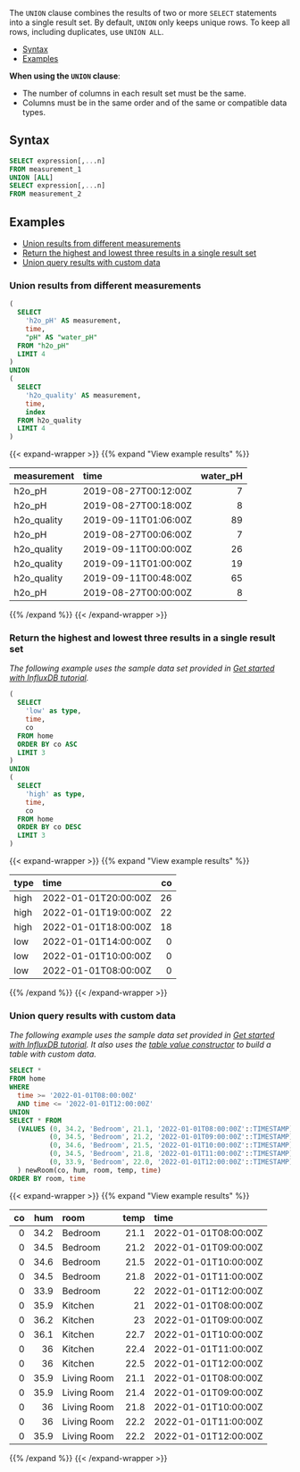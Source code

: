 The `UNION` clause combines the results of two or more `SELECT` statements into
a single result set.
By default, `UNION` only keeps unique rows.
To keep all rows, including duplicates, use `UNION ALL`.

- [Syntax](#syntax)
- [Examples](#examples)

**When using the `UNION` clause**:

- The number of columns in each result set must be the same.
- Columns must be in the same order and of the same or compatible data types.

## Syntax

```sql
SELECT expression[,...n]
FROM measurement_1
UNION [ALL]
SELECT expression[,...n]
FROM measurement_2
```

## Examples

- [Union results from different measurements](#union-results-from-different-measurements)
- [Return the highest and lowest three results in a single result set](#return-the-highest-and-lowest-three-results-in-a-single-result-set)
- [Union query results with custom data](#union-query-results-with-custom-data)

### Union results from different measurements

```sql
(
  SELECT
    'h2o_pH' AS measurement,
    time,
    "pH" AS "water_pH"
  FROM "h2o_pH"
  LIMIT 4
)
UNION
(
  SELECT
    'h2o_quality' AS measurement,
    time,
    index
  FROM h2o_quality
  LIMIT 4
)
```
{{< expand-wrapper >}}
{{% expand "View example results" %}}

| measurement | time                 | water_pH |
| :---------- | :------------------- | -------: |
| h2o_pH      | 2019-08-27T00:12:00Z |        7 |
| h2o_pH      | 2019-08-27T00:18:00Z |        8 |
| h2o_quality | 2019-09-11T01:06:00Z |       89 |
| h2o_pH      | 2019-08-27T00:06:00Z |        7 |
| h2o_quality | 2019-09-11T00:00:00Z |       26 |
| h2o_quality | 2019-09-11T01:00:00Z |       19 |
| h2o_quality | 2019-09-11T00:48:00Z |       65 |
| h2o_pH      | 2019-08-27T00:00:00Z |        8 |

{{% /expand %}}
{{< /expand-wrapper >}}

### Return the highest and lowest three results in a single result set

_The following example uses the sample data set provided in
[Get started with InfluxDB tutorial](/influxdb/version/get-started/write/#construct-line-protocol)._

```sql
(
  SELECT
    'low' as type,
    time,
    co
  FROM home
  ORDER BY co ASC
  LIMIT 3
)
UNION 
(
  SELECT
    'high' as type,
    time,
    co
  FROM home
  ORDER BY co DESC
  LIMIT 3
)
```

{{< expand-wrapper >}}
{{% expand "View example results" %}}

| type | time                 |  co |
| :--- | :------------------- | --: |
| high | 2022-01-01T20:00:00Z |  26 |
| high | 2022-01-01T19:00:00Z |  22 |
| high | 2022-01-01T18:00:00Z |  18 |
| low  | 2022-01-01T14:00:00Z |   0 |
| low  | 2022-01-01T10:00:00Z |   0 |
| low  | 2022-01-01T08:00:00Z |   0 |

{{% /expand %}}
{{< /expand-wrapper >}}

### Union query results with custom data

_The following example uses the sample data set provided in
[Get started with InfluxDB tutorial](/influxdb/version/get-started/write/#construct-line-protocol).
It also uses the [table value constructor](/influxdb/version/reference/sql/table-value-constructor/)
to build a table with custom data._

```sql
SELECT *
FROM home
WHERE
  time >= '2022-01-01T08:00:00Z'
  AND time <= '2022-01-01T12:00:00Z'
UNION
SELECT * FROM
  (VALUES (0, 34.2, 'Bedroom', 21.1, '2022-01-01T08:00:00Z'::TIMESTAMP),
          (0, 34.5, 'Bedroom', 21.2, '2022-01-01T09:00:00Z'::TIMESTAMP),
          (0, 34.6, 'Bedroom', 21.5, '2022-01-01T10:00:00Z'::TIMESTAMP),
          (0, 34.5, 'Bedroom', 21.8, '2022-01-01T11:00:00Z'::TIMESTAMP),
          (0, 33.9, 'Bedroom', 22.0, '2022-01-01T12:00:00Z'::TIMESTAMP)
  ) newRoom(co, hum, room, temp, time)
ORDER BY room, time
```

{{< expand-wrapper >}}
{{% expand "View example results" %}}

|  co |  hum | room        | temp | time                 |
| --: | ---: | :---------- | ---: | :------------------- |
|   0 | 34.2 | Bedroom     | 21.1 | 2022-01-01T08:00:00Z |
|   0 | 34.5 | Bedroom     | 21.2 | 2022-01-01T09:00:00Z |
|   0 | 34.6 | Bedroom     | 21.5 | 2022-01-01T10:00:00Z |
|   0 | 34.5 | Bedroom     | 21.8 | 2022-01-01T11:00:00Z |
|   0 | 33.9 | Bedroom     |   22 | 2022-01-01T12:00:00Z |
|   0 | 35.9 | Kitchen     |   21 | 2022-01-01T08:00:00Z |
|   0 | 36.2 | Kitchen     |   23 | 2022-01-01T09:00:00Z |
|   0 | 36.1 | Kitchen     | 22.7 | 2022-01-01T10:00:00Z |
|   0 |   36 | Kitchen     | 22.4 | 2022-01-01T11:00:00Z |
|   0 |   36 | Kitchen     | 22.5 | 2022-01-01T12:00:00Z |
|   0 | 35.9 | Living Room | 21.1 | 2022-01-01T08:00:00Z |
|   0 | 35.9 | Living Room | 21.4 | 2022-01-01T09:00:00Z |
|   0 |   36 | Living Room | 21.8 | 2022-01-01T10:00:00Z |
|   0 |   36 | Living Room | 22.2 | 2022-01-01T11:00:00Z |
|   0 | 35.9 | Living Room | 22.2 | 2022-01-01T12:00:00Z |

{{% /expand %}}
{{< /expand-wrapper >}}
